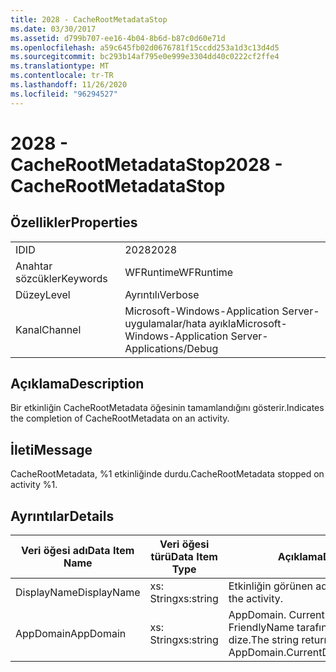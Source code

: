 ```yaml
---
title: 2028 - CacheRootMetadataStop
ms.date: 03/30/2017
ms.assetid: d799b707-ee16-4b04-8b6d-b87c0d60e71d
ms.openlocfilehash: a59c645fb02d0676781f15ccdd253a1d3c13d4d5
ms.sourcegitcommit: bc293b14af795e0e999e3304dd40c0222cf2ffe4
ms.translationtype: MT
ms.contentlocale: tr-TR
ms.lasthandoff: 11/26/2020
ms.locfileid: "96294527"
---
```

# <a name="2028---cacherootmetadatastop"></a><span data-ttu-id="292de-102">2028 - CacheRootMetadataStop</span><span class="sxs-lookup"><span data-stu-id="292de-102">2028 - CacheRootMetadataStop</span></span>

## <a name="properties"></a><span data-ttu-id="292de-103">Özellikler</span><span class="sxs-lookup"><span data-stu-id="292de-103">Properties</span></span>  
  
|||  
|-|-|  
|<span data-ttu-id="292de-104">ID</span><span class="sxs-lookup"><span data-stu-id="292de-104">ID</span></span>|<span data-ttu-id="292de-105">2028</span><span class="sxs-lookup"><span data-stu-id="292de-105">2028</span></span>|  
|<span data-ttu-id="292de-106">Anahtar sözcükler</span><span class="sxs-lookup"><span data-stu-id="292de-106">Keywords</span></span>|<span data-ttu-id="292de-107">WFRuntime</span><span class="sxs-lookup"><span data-stu-id="292de-107">WFRuntime</span></span>|  
|<span data-ttu-id="292de-108">Düzey</span><span class="sxs-lookup"><span data-stu-id="292de-108">Level</span></span>|<span data-ttu-id="292de-109">Ayrıntılı</span><span class="sxs-lookup"><span data-stu-id="292de-109">Verbose</span></span>|  
|<span data-ttu-id="292de-110">Kanal</span><span class="sxs-lookup"><span data-stu-id="292de-110">Channel</span></span>|<span data-ttu-id="292de-111">Microsoft-Windows-Application Server-uygulamalar/hata ayıkla</span><span class="sxs-lookup"><span data-stu-id="292de-111">Microsoft-Windows-Application Server-Applications/Debug</span></span>|  
  
## <a name="description"></a><span data-ttu-id="292de-112">Açıklama</span><span class="sxs-lookup"><span data-stu-id="292de-112">Description</span></span>  

 <span data-ttu-id="292de-113">Bir etkinliğin CacheRootMetadata öğesinin tamamlandığını gösterir.</span><span class="sxs-lookup"><span data-stu-id="292de-113">Indicates the completion of CacheRootMetadata on an activity.</span></span>  
  
## <a name="message"></a><span data-ttu-id="292de-114">İleti</span><span class="sxs-lookup"><span data-stu-id="292de-114">Message</span></span>  

 <span data-ttu-id="292de-115">CacheRootMetadata, %1 etkinliğinde durdu.</span><span class="sxs-lookup"><span data-stu-id="292de-115">CacheRootMetadata stopped on activity %1.</span></span>  
  
## <a name="details"></a><span data-ttu-id="292de-116">Ayrıntılar</span><span class="sxs-lookup"><span data-stu-id="292de-116">Details</span></span>  
  
|<span data-ttu-id="292de-117">Veri öğesi adı</span><span class="sxs-lookup"><span data-stu-id="292de-117">Data Item Name</span></span>|<span data-ttu-id="292de-118">Veri öğesi türü</span><span class="sxs-lookup"><span data-stu-id="292de-118">Data Item Type</span></span>|<span data-ttu-id="292de-119">Açıklama</span><span class="sxs-lookup"><span data-stu-id="292de-119">Description</span></span>|  
|--------------------|--------------------|-----------------|  
|<span data-ttu-id="292de-120">DisplayName</span><span class="sxs-lookup"><span data-stu-id="292de-120">DisplayName</span></span>|<span data-ttu-id="292de-121">xs: String</span><span class="sxs-lookup"><span data-stu-id="292de-121">xs:string</span></span>|<span data-ttu-id="292de-122">Etkinliğin görünen adı.</span><span class="sxs-lookup"><span data-stu-id="292de-122">The display name of the activity.</span></span>|  
|<span data-ttu-id="292de-123">AppDomain</span><span class="sxs-lookup"><span data-stu-id="292de-123">AppDomain</span></span>|<span data-ttu-id="292de-124">xs: String</span><span class="sxs-lookup"><span data-stu-id="292de-124">xs:string</span></span>|<span data-ttu-id="292de-125">AppDomain. CurrentDomain. FriendlyName tarafından döndürülen dize.</span><span class="sxs-lookup"><span data-stu-id="292de-125">The string returned by AppDomain.CurrentDomain.FriendlyName.</span></span>|
